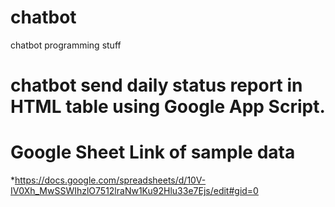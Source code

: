 # chatbot
chatbot programming stuff

# chatbot send daily status report in HTML table using Google App Script.

# Google Sheet Link of sample data

*https://docs.google.com/spreadsheets/d/10V-IV0Xh_MwSSWIhzlO7512lraNw1Ku92Hlu33e7Ejs/edit#gid=0


